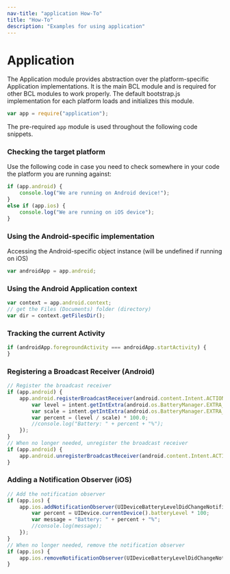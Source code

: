 ```yaml
---
nav-title: "application How-To"
title: "How-To"
description: "Examples for using application"
---
```

# Application
The Application module provides abstraction over the platform-specific Application implementations.
It is the main BCL module and is required for other BCL modules to work properly.
The default bootstrap.js implementation for each platform loads and initializes this module.
``` JavaScript
var app = require("application");
```
The pre-required `app` module is used throughout the following code snippets.
### Checking the target platform
Use the following code in case you need to check somewhere in your code the platform you are running against:
``` JavaScript
if (app.android) {
    console.log("We are running on Android device!");
}
else if (app.ios) {
    console.log("We are running on iOS device");
}
```
### Using the Android-specific implementation
Accessing the Android-specific object instance (will be undefined if running on iOS)
``` JavaScript
var androidApp = app.android;
```
### Using the Android Application context
``` JavaScript
var context = app.android.context;
// get the Files (Documents) folder (directory)
var dir = context.getFilesDir();
```
### Tracking the current Activity
``` JavaScript
if (androidApp.foregroundActivity === androidApp.startActivity) {
}
```
### Registering a Broadcast Receiver (Android)
``` JavaScript
// Register the broadcast receiver
if (app.android) {
    app.android.registerBroadcastReceiver(android.content.Intent.ACTION_BATTERY_CHANGED, function onReceiveCallback(context, intent) {
        var level = intent.getIntExtra(android.os.BatteryManager.EXTRA_LEVEL, -1);
        var scale = intent.getIntExtra(android.os.BatteryManager.EXTRA_SCALE, -1);
        var percent = (level / scale) * 100.0;
        //console.log("Battery: " + percent + "%");
    });
}
// When no longer needed, unregister the broadcast receiver
if (app.android) {
    app.android.unregisterBroadcastReceiver(android.content.Intent.ACTION_BATTERY_CHANGED);
}
```
### Adding a Notification Observer (iOS)
``` JavaScript
// Add the notification observer
if (app.ios) {
    app.ios.addNotificationObserver(UIDeviceBatteryLevelDidChangeNotification, function onReceiveCallback(notification) {
        var percent = UIDevice.currentDevice().batteryLevel * 100;
        var message = "Battery: " + percent + "%";
        //console.log(message);
    });
}
// When no longer needed, remove the notification observer
if (app.ios) {
    app.ios.removeNotificationObserver(UIDeviceBatteryLevelDidChangeNotification);
}
```
